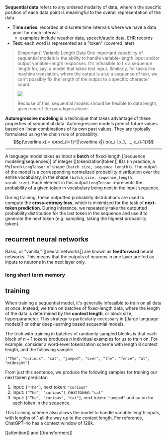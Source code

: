 **Sequential data** refers to any ordered modality of data, wherein the specific position of each data point is meaningful to the overall representation of the data.
- **Time series**: recorded at discrete time intervals where we have a data point for each interval
	- examples include weather data, speech/audio data, EHR records
- **Text**: each word is represented as a "token" (covered later)

>[!important] Variable Length Data
>One important capability of sequential models is the ability to handle variable-length input and/or output variable-length responses. It's infeasible to fix a sequence length for, say, a model that takes text input. Similarly, for tasks like machine translation, where the output is also a sequence of text, we can't possibly fix the length of the output to a specific character count.
>
>![](img/seq.jpg)
>
>Because of this, sequential models should be flexible to data length, given one of the paradigms above.

**Autoregressive modeling** is a technique that takes advantage of these properties of sequential data. Autoregressive models predict future values based on linear combinations of its own past values. They are typically formulated using the chain rule of probability:
$$p(\overline x) = \prod_{i=1}^{|\overline x|} p(x_i | x_1, ..., x_{i-1})$$

---

A language model takes as input a **batch** of fixed-length [[sequence modeling|sequences]] of integer [[tokenization|token]] IDs (in practice, a PyTorch `LongTensor` of shape `(batch_size, sequence_length)`). The output of the model is a corresponding normalized probability distribution over the entire vocabulary, in the shape `(batch_size, sequence_length, vocab_size)`. Each element in this output `LongTensor` represents the probability of a given token in vocabulary being next in the input sequence.

During training, these outputted probability distributions are used to compute the **cross-entropy loss**, which is minimized for the task of **next-token prediction**. During inference, we repeatedly take the outputted probability distribution for the last token in the sequence and use it to generate the next token (e.g. sampling, taking the highest probability token).

## recurrent neural networks
Basic, or "vanilla," [[neural networks]]  are known as **feedforward** neural networks. This means that the outputs of neurons in one layer are fed as inputs to neurons in the next layer only.


### long short term memory




## training
When training a sequential model, it's generally infeasible to train on all data at once. Instead, we train on batches of fixed-length data, where the length of the data is determined by the **context length**, or block size, hyperparameter. This strategy is particularly necessary in [[large language models]] or other deep-learning based sequential models.

The trick with training in batches of randomly sampled blocks is that each block of $n+1$ tokens produces $n$ individual examples for us to train on. For example, consider a word-level tokenization scheme with length $8$ context length, and the following sample:
```
["The", "curious", "cat", "jumped", "over", "the", "fence", "at", "midnight"]
```
From just this sentence, we produce the following samples for training our next token predictor:
1. Input: `["The"]`, next token: `"curious"`
2. Input: `["The", "curious"]`, next token: `"cat"`
3. Input: `["The", "curious", "cat"]`, next token: `"jumped"`
and so on for each token in the sequence.

This training scheme also allows the model to handle variable length inputs, with lengths of $1$ all the way up to the context length. For reference, ChatGPT-4o has a context window of 128k.


[[attention]] and [[transformers]]